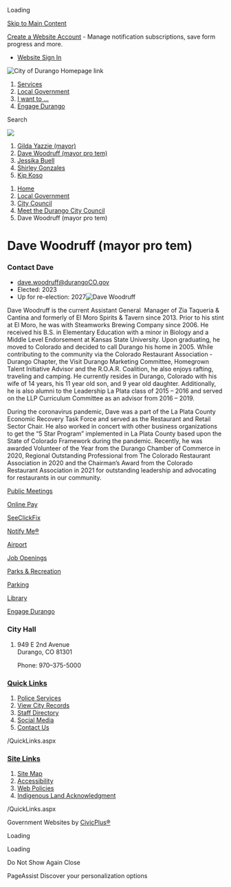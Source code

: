 Loading

[Skip to Main Content](https://www.durangogov.org/1702/Dave-Woodruff-mayor-pro-tem/)

[Create a Website Account](https://www.durangogov.org/MyAccount/ProfileCreate) - Manage notification subscriptions, save form progress and more.   

- [Website Sign In](https://www.durangogov.org/MyAccount)

![City of Durango Homepage link](https://www.durangogov.org/ImageRepository/Document?documentID=27383)

1. [Services](https://www.durangogov.org/269/Services)
2. [Local Government](https://www.durangogov.org/27/Local-Government)
3. [I want to ...](https://www.durangogov.org/31/I-want-to)
4. [Engage Durango](https://www.durangogov.org/1616/Engage-Durango)

Search

![](https://www.durangogov.org/ImageRepository/Document?documentID=27382)

1. [Gilda Yazzie (mayor)](https://www.durangogov.org/1703/Gilda-Yazzie-mayor)
2. [Dave Woodruff (mayor pro tem)](https://www.durangogov.org/1702/Dave-Woodruff-mayor-pro-tem)
3. [Jessika Buell](https://www.durangogov.org/1407/Jessika-Buell)
4. [Shirley Gonzales](https://www.durangogov.org/1816/Shirley-Gonzales)
5. [Kip Koso](https://www.durangogov.org/1817/Kip-Koso)

<!--THE END-->

1. [Home](https://www.durangogov.org)
2. [Local Government](https://www.durangogov.org/27/Local-Government)
3. [City Council](https://www.durangogov.org/169/City-Council)
4. [Meet the Durango City Council](https://www.durangogov.org/1463/Meet-the-Durango-City-Council)
5. Dave Woodruff (mayor pro tem)

# Dave Woodruff (mayor pro tem)

### **Contact Dave**

- [dave.woodruff@durangoCO.gov](mailto:dave.woodruff@durangoCO.gov)
- Elected: 2023
- Up for re-election: 2027![Dave Woodruff](https://www.durangogov.org/ImageRepository/Document?documentId=26432)

Dave Woodruff is the current Assistant General  Manager of Zia Taqueria &amp; Cantina and formerly of El Moro Spirits &amp; Tavern since 2013. Prior to his stint at El Moro, he was with Steamworks Brewing Company since 2006. He received his B.S. in Elementary Education with a minor in Biology and a Middle Level Endorsement at Kansas State University. Upon graduating, he moved to Colorado and decided to call Durango his home in 2005. While contributing to the community via the Colorado Restaurant Association - Durango Chapter, the Visit Durango Marketing Committee, Homegrown Talent Initiative Advisor and the R.O.A.R. Coalition, he also enjoys rafting, traveling and camping. He currently resides in Durango, Colorado with his wife of 14 years, his 11 year old son, and 9 year old daughter. Additionally, he is also alumni to the Leadership La Plata class of 2015 – 2016 and served on the LLP Curriculum Committee as an advisor from 2016 – 2019.

During the coronavirus pandemic, Dave was a part of the La Plata County Economic Recovery Task Force and served as the Restaurant and Retail Sector Chair. He also worked in concert with other business organizations to get the “5 Star Program” implemented in La Plata County based upon the State of Colorado Framework during the pandemic. Recently, he was awarded Volunteer of the Year from the Durango Chamber of Commerce in 2020, Regional Outstanding Professional from The Colorado Restaurant Association in 2020 and the Chairman’s Award from the Colorado Restaurant Association in 2021 for outstanding leadership and advocating for restaurants in our community.

[Public Meetings](https://www.durangoco.gov/146/35378/Agendas-Minutes)

[Online Pay](https://www.durangogov.org/1088/Online-Payments)

[SeeClickFix](https://www.durangogov.org/1668/SeeClickFix)

[Notify Me®](https://www.durangogov.org/list.aspx)

[Airport](https://www.durangogov.org/1450/Airport)

[Job Openings](https://www.governmentjobs.com/careers/durangoco)

[Parks &amp; Recreation](https://www.durangogov.org/1449/Parks-Recreation)

[Parking](https://www.durangogov.org/332/Parking)

[Library](https://www.durangogov.org/1451/Library)

[Engage Durango](https://www.durangogov.org/1616/Connect-Engage-Durango)

### City Hall

1. 949 E 2nd Avenue  
   Durango, CO 81301
   
   Phone: 970–375-5000

### [Quick Links](https://www.durangogov.org/QuickLinks.aspx?CID=79)

1. [Police Services](https://www.durangogov.org/police)
2. [View City Records](https://durangogov.hylandcloud.com/221publicaccessserver)
3. [Staff Directory](https://www.durangogov.org/directory.aspx)
4. [Social Media](https://www.durangogov.org/79/Social-Media)
5. [Contact Us](https://www.durangogov.org/1677/Contact-Us)

/QuickLinks.aspx

### [Site Links](https://www.durangogov.org/QuickLinks.aspx?CID=81)

1. [Site Map](https://www.durangogov.org/sitemap)
2. [Accessibility](https://www.durangogov.org/1789/Digital-Accessibility-Statement)
3. [Web Policies](https://www.durangogov.org/682/Web-Policies)
4. [Indigenous Land Acknowledgment](https://www.durangogov.org/1797/Indigenous-Land-Acknowledgment)

/QuickLinks.aspx

Government Websites by [CivicPlus®](https://connect.civicplus.com/referral)

Loading

Loading

Do Not Show Again Close

PageAssist Discover your personalization options
